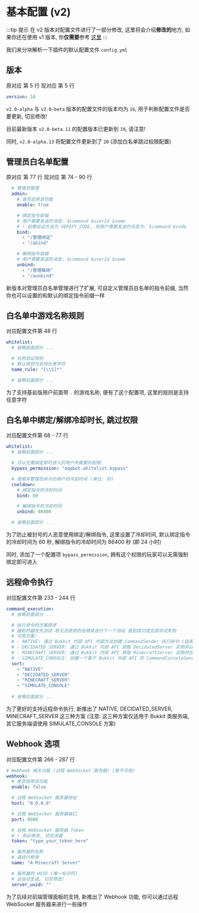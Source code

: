 # 基本配置 (v2)

:::tip 提示
在 v2 版本对配置文件进行了一部分修改, 这里将会介绍**修改的**地方, 如果你还在使用 v1 版本, 你**仅需要**参考 [这里](./configuration.md)
:::

我们来分块解析一下插件的默认配置文件 `config.yml`

## 版本
原对应 第 5 行 现对应 第 5 行
```yaml
version: 16
```

`v2.0-alpha` 与 `v2.0-beta` 版本的配置文件的版本均为 `16`, 用于判断配置文件是否要更新, 切忌修改!

目前最新版本 `v2.0-beta.11` 的配置版本已更新到 `19`, 请注意!

同时, `v2.0-alpha.13` 将配置文件更新到了 `20` (添加白名单跳过权限配置)

## 管理员白名单配置

原对应 第 77 行 现对应 第 74 - 90 行

```yaml
  # 管理员管理
  admin:
    # 是否启用该功能
    enable: true

    # 绑定指令前缀
    # 用户需要发送的消息: $command $userId $name
    # ! 如果验证方法为 VERIFY_CODE, 则用户需要发送的消息为: $command $code
    bind:
      - "/管理绑定"
      - "/abind"

    # 解绑指令前缀
    # 用户需要发送的消息: $command $userId $name
    unbind:
      - "/管理解绑"
      - "/aunbind"
```

新版本对管理员白名单管理进行了扩展, 可自定义管理员白名单的指令前缀, 当然你也可以设置的和默认的绑定指令前缀一样

## 白名单中游戏名称规则

对应配置文件第 48 行

```yaml
whitelist:
  # 省略前面部分 ...

  # 名称验证规则
  # 默认规则为支持任意字符
  name_rule: "[\\S]*"

  # 省略后面部分 ...
```

为了支持基岩版用户前面带 `.` 的游戏名称, 便有了这个配置项, 这里的规则是支持任意字符

## 白名单中绑定/解绑冷却时长, 跳过权限

对应配置文件第 68 - 77 行

```yaml
whitelist:
  # 省略前面部分 ...

  # 可以无需绑定即可进入的用户所需要的权限:
  bypass_permission: "aqqbot.whitelist.bypass"

  # 使用非管理员命令的用户的冷却时间 (单位: 秒)
  cooldown:
    # 绑定指令的冷却时间
    bind: 60

    # 解绑指令的冷却时间
    unbind: 86400

  # 省略后面部分 ...
```

为了防止被封号的人恶意使用绑定/解绑指令, 这里设置了冷却时间, 默认绑定指令的冷却时间为 60 秒, 解绑指令的冷却时间为 86400 秒 (即 24 小时)

同时, 添加了一个配置项 `bypass_permission`, 拥有这个权限的玩家可以无需强制绑定即可进入

## 远程命令执行

对应配置文件第 233 - 244 行

```yaml
command_execution:
  # 省略前面部分 ...

  # 执行命令的方案排序
  # 越前的越优先测试 若无法使用则会继续进行下一个测试 直到成功或全部测试失败
  # 可用方案:
  # - NATIVE: 通过 Bukkit 内部 API 内部方法创建 CommandSender 执行命令 (适用于高版本/非混合端)
  # - DECIDATED_SERVER: 通过 Bukkit 内部 API 获取 DecidatedServer 实例并以其执行命令 (适用于较高版本/非混合端)
  # - MINECRAFT_SERVER: 通过 Bukkit 内部 API 获取 MinecraftServer 实例并创建 RCON 实例以其执行命令 (适用于较低版本/部分混合端)
  # - SIMULATE_CONSOLE: 创建一个基于 Bukkit 外部 API 的 CommandConsoleSender 终端实例并执行命令 (适用于全版本/混合端)
  sort:
    - "NATIVE"
    - "DECIDATED_SERVER"
    - "MINECRAFT_SERVER"
    - "SIMULATE_CONSOLE"
    
  # 省略后面部分 ...
```

为了更好的支持远程命令执行, 新推出了 NATIVE, DECIDATED_SERVER, MINECRAFT_SERVER 这三种方案 (注意: 这三种方案仅适用于 Bukkit 类服务端, 其它服务端请使用 SIMULATE_CONSOLE 方案)

## Webhook 选项

对应配置文件第 266 - 287 行

```yaml
# Webhook 相关功能 (远程 WebSocket 服务器) (暂不可用)
webhook:
  # 是否启用该功能
  enable: false

  # 远程 WebSocket 服务器地址
  host: "0.0.0.0"

  # 远程 WebSocket 服务器端口
  port: 8080

  # 远程 WebSocket 服务器 Token
  # ! 务必修改, 切忌泄露
  token: "type_your_token_here"

  # 服务器的名称
  # 请自行修改
  name: "A Minecraft Server"

  # 服务器的 UUID (唯一标识符)
  # 会自动生成, 切忌修改!
  server_uuid: ""

```

为了后续对前端管理面板的支持, 新推出了 Webhook 功能, 你可以通过远程 WebSocket 服务器来进行一些操作
